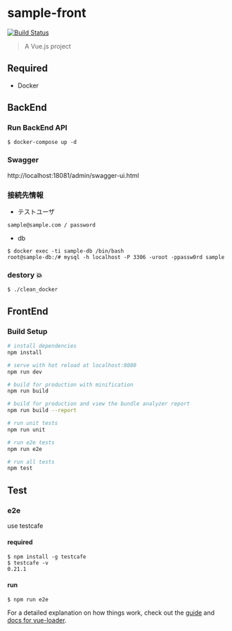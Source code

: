 # sample-front

[![Build Status](https://travis-ci.org/Thirosue/sample-vuejs-front.svg?branch=master)](https://travis-ci.org/Thirosue/sample-vuejs-front)

> A Vue.js project

## Required

* Docker

## BackEnd

### Run BackEnd API

```
$ docker-compose up -d
```

### Swagger

http://localhost:18081/admin/swagger-ui.html

### 接続先情報

* テストユーザ

```
sample@sample.com / password
```

* db

```
$ docker exec -ti sample-db /bin/bash
root@sample-db:/# mysql -h localhost -P 3306 -uroot -ppassw0rd sample
```

### destory :boom:

```
$ ./clean_docker
```

## FrontEnd

### Build Setup

``` bash
# install dependencies
npm install

# serve with hot reload at localhost:8080
npm run dev

# build for production with minification
npm run build

# build for production and view the bundle analyzer report
npm run build --report

# run unit tests
npm run unit

# run e2e tests
npm run e2e

# run all tests
npm test
```

## Test

### e2e 

use testcafe

#### required

```
$ npm install -g testcafe
$ testcafe -v
0.21.1
```

#### run

```
$ npm run e2e
```

For a detailed explanation on how things work, check out the [guide](http://vuejs-templates.github.io/webpack/) and [docs for vue-loader](http://vuejs.github.io/vue-loader).
